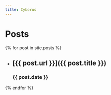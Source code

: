 ```yaml
---
title: Cyborus
---
```

# Posts

{% for post in site.posts %}
  - ## [{{ post.url }}]({{ post.title }})
    ### {{ post.date }}


{% endfor %}